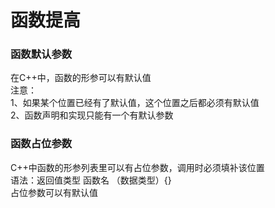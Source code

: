 # 函数提高
### 函数默认参数
在C++中，函数的形参可以有默认值  
注意：  
    1、如果某个位置已经有了默认值，这个位置之后都必须有默认值  
    2、函数声明和实现只能有一个有默认参数 
  
### 函数占位参数
C++中函数的形参列表里可以有占位参数，调用时必须填补该位置  
语法：返回值类型 函数名 （数据类型）{}  
占位参数可以有默认值  
